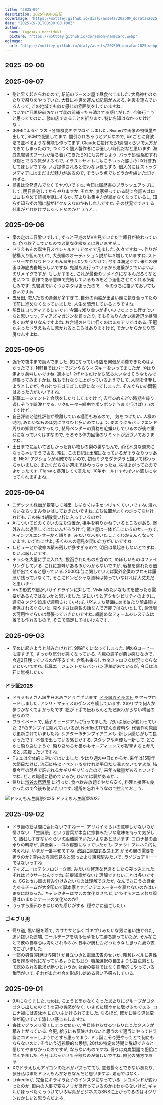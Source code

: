 ```yaml
---
title: "2025-09"
description: 2025年9月の日記
coverImage: "https://motttey.github.io/dialy/assets/202509_doratan2025.webp"
date: "2025-09-01T00:00:00.000Z"
author:
  name: Tagosaku Mochiduki
  picture: "https://motttey.github.io/doraemon-namecard.webp"
ogImage:
  url: "https://motttey.github.io/dialy/assets/202509_doratan2025.webp"
---
```


## 2025-09-08

## 2025-09-07
- 割と早く起きられたので, 駅前のラーメン屋で昼食べてました. 大鳥神社のあたりで祭りをやっていた. 大昔に神輿を運んだ記憶があある. 神輿を運んでいる人って, どの地域でも似た感じの雰囲気をしていますね. 
- ついでに目黒駅前のケバブ屋の前通ったら潰れてる感じがした. 今後行こうと思ってたのに... 隣の店であることを祈ります. 特に告知はなかったけどな... 
- SOMによるイラスト分類機能をデプロイしました. Resnetで画像の特徴量を出して, SOMで配置してます. 間引かれちゃうとアレなので, binごとに貪欲法で並べるような機能も作ってます. Claudeに投げたら1週間ぐらいで大方ができてしまったので, つくづく個人製作者には優しい時代だなと思います. 海底鬼岩城のブームが落ち着いてきたらXにも共有しよう. バッチ処理駆使すれば割とできる気がするので, イラストサイトにもこういった感じのUXは普及してほしいですね. いざ提供されると使わない気もする. 個人的にはストックメディアにはまだまだ魅力があるので, そういう点でもどうか考慮いただければと.
- 読書は全然進んでなくてヤバいですね. 今日は履歴書のブラッシュアップにして, 明日帰宅してからやりますか. それか, 実家帰っている時に会話もゴロゴロもやめて読書地獄にするか. 前よりも集中力が続かなくなっているし, 知らず知らずの間に脳がピクルスなのかもしれんですね. その状況でできてる仕事がどれだけブルシットなのかというと... 

## 2025-09-06
- 案の定の二日酔いでして, ずっと平成のMVを見ていただ土曜日が終わっていた. 色々終了していたので必要な休暇だとは思いますが...
- ドラえもんの誕生日スペシャルをリアタイで見ました. 久々ですね〜. 作りが結構入り組んでいて, 大長編のオーディション説が年々増していますね. ストーリーがかなりドラえもん誕生日よりだったので, 今年は満足です. 来年の映画は海底鬼岩城らしいですね. 鬼滅も流行っているから鬼繋がりでいよいよのリメイクですか. もしかすると, これが最後のリメイクになるんだろうなと思いつつ, 原作である意味で完結しているものをどう進化させてくれるか楽しみです. 鬼岩城でいくつかネタはあったので,　今のうちに描いておいても良いですね. 
- 五反田, 恋人たちの逢瀬が多すぎて, 自分の両脇が出会い頭に抱き合ってたので前に進めなくなっていました. 人生を暗示しているようですね. 
- 明日はコミティアらしいです. 今回は知り合いが多いのでちょっと行きたいなと思いつつ, ティアズマガジンを買ったり, そもそもりんかい線近辺を昼間歩くのがダリなんですよね. お台場のドラに行くのはまあアリではある. 王冠かぶったドラえもんに惹かれるところはありますけど, でかいからかなり邪魔なんすよね. 

## 2025-09-05
- 近所で夜中まで読んでました. 気になっている店を何個か消費できたのはよかったです. N軒目ではバーでジンやらウィスキーをいってましたが, やはり家より美味しいですね. 週末に1-2杯やるだけなら怒る人いなさそうなもんで頑張ってみますかね. 株もそれなりに上がっているようでして. 人間を告発しようとしたが, 今ひとつモゴモゴした話になってしまった. そんぐらいの両親はあった方がいいですね. 
- 転職エージェントと会話をしたりしてますけど, 去年のめんどい時期を繰り返しそうで暗澹とする. リクルーター経由でポンポンとうまく行けばいいのですけど.
- 自己評価と他社評価が乖離している場面もあるので,　気をつけたい. 人様の時間, みたいなものは気にするひと多いのでしょう. あまりにもバックエンド周りの知識がなかったり, 結局ベンダーの資格を毛嫌いしているのが後で重荷になっていくはずなので, そろそろ体力回復のリミットが近づいておりますね. 
- 土日までに届いて欲しかった買い物もの梨の礫なもんで, 消化不良な週末になっちゃいそうである. 現に, この日記は土曜になっているがそうなりつつある. NEXTアクションが明確でないので, 初音ミクをダラダラと描いて終わっちゃいました. またくだらない週末で終わっちゃったね. 株は上がってたのでよかったです. Figmaも暴落してて買えた. 10年ホールドすればいい感じになってくれますよね. 

## 2025-09-04
- 二デックの株価が暴落して増田. しばらくは手をつけなくていいですね, 潰れないならつまみ食いはしておきたいですね. 立ち位置がよくわかってないけれども. この株は胡散臭い枠に入っているのか?
- AIについてどのくらいの立ち位置か, 相手を判りかねているところがある. 案外みんな過信してはないんだろうけど, 驚き屋は一体どこにいるのか. 一方で, AIインフルエンサーかく語りき. みたいな人もいたしよくわからんくなっています. いずれにせよ, 多くの人の意見を聞いた方がいいですね. 
- レビューとか改修の積み残しが多すぎるので, 明日は早起きしないとですね. だいぶ厳しいです. 
- チラシを大量に手に入れた. 投函されたものを含めて, めぼしいものはファイリングしている. これに意味があるのかわからないですが, 戦禍を逃れたら価値が出てくると思っている. 2000年台に関していえば案外企業のプロモは履歴が残っていなくて, そこにドンピシャな資料は持っていなければ大丈夫だと思いまつ. 
- Visの形式や細かいガイドラインに対して, Vislintみたいなものを使ったら需要があるんではないかと思いました. 逆にいうとアクセシビリティのように, 適切なタグや設定が適用されていれば, UXよりも基盤にある当たり前品質は担保されるぐらいは. 見やすさは感性の話なんで万能ではないとして, 最低限の可用性ぐらいは頑張っていきたいですね. 綺麗めなフォームのシステムは誰でも作れるもので, そこで満足してはいけんです. 

## 2025-09-03
- 早めに起きようと試みたけれど, 9時近くになってしまった. 朝のGコーヒーも濃すぎて, すっかり気分が悪くなっている. 内臓の調子が悪い感じなので, 今週2日残っているのが不安です. 台風も来るしカタストロフな状況にならないといいですね. 転職エージェントからバンバン連絡が来ているが, 今日は流石に無視したい. 

### ドラ誕2025
- ドラえもんさん誕生日おめでとうございます. [ドラ誕のイラスト](https://www.pixiv.net/artworks/134644937) をアップロードしました. アンリ・マティスのダンスを模しています. Xのリプで何人か気づかなくてよかったです. 絵が下手で伝わらんとただ訳わからない構図の絵なので. 
- プライベートで, 藤子ミュージアムに行ってました. だいぶ展示が変わっていた. 2Fのチンプイに隠れてはいるが, NetflixのTPぼんの資料や, 代表作の原画が更新されていましたね. シアターのチンプイアニメも. 新しい感じがして良かったです. 本気を出している感じがする. スタッフや声優も一新して, どこかに殴り込むような. 殴り込めるか否かもオーディエンスが影響すると考えると, 応援したいですね. 
- Fミュは全体的に空いてはいました. やはり週の中日だからか. 来年は15周年の節目だけど, 流石に特にイベントもなければ平日だし混まないですよね. 結構今年の時点で許されるかギリギリだったので, 来年も裁量があるといいですね. どこの職場に勤めているか, ひいては職があるか... 
- 帰りに[渋谷の居酒屋](https://tabelog.com/tokyo/A1303/A130301/13220733/) に行った. 食べ飲み放題でやたら安く, 料理と接客も良かったので今後も使いたいです. 場所を忘れそうなので控えておこう. 


![ドラえもん生誕祭2025](https://motttey.github.io/dialy/assets/202509_doratan2025.webp "アンリマティスの「ダンス」みたいな構図のドラえもんのキャラクター") *ドラえもん生誕祭2025*

## 2025-09-02
- ドラ誕の絵は間に合わないですねーー. アリバイぐらいの意味しかないのが情けない. 「生誕祭」という言葉が本当に宗教みたいな意味を持って気がして, 熱狂しすぎないぐらいの距離感でいたいよなあと思います. コロナ禍の金余りの時期が, 課金楽レースの容態になっていたかも. ファクトフルネス的に考えれば, いまが一番平和ですね. [渋谷に開店するストア](https://dora-world.com/contents/3930) がその層の需要を担うのか? 店内の雰囲気見ると思ったより東京駅みたいで, ラグジュアリーーではないっすね. 
- ディズニーはテクノロジー企業. みたいな軽薄な発言をしたら突っ込まれた. それはピクサーなんですね. 前提知識がないと理解できないことは多いですね. CGとセル画の棲み分けみたいなのは理解できたが, なんで向こうの資金力あるチームが大金叩いて脚本家とすごいアニメーターを雇わないのかはいまだに謎だった. キャラクターはマスの文化だけれど, いわゆるアニメ的な質感はいまだにナードの文化なのか? 
- うっすら風邪ひきはじめた感じがする. 穏やかに過ごしたい. 

### ゴキブリ男
- 帰り道, 黒い服を着て, カサカサと歩くゴキブリみたいな男に追い抜かれた, 追い抜いた途端, ゴールテープを切る仕草をして勝ち誇っていたが, そんなことで彼の自尊心は満たされるのか. 日本が銃社会だったらなと思った夏の夜でございました. 
- 一部の男性(男磨き界隈?) が目立つのと電車広告のせいか, 昭和レベルに男性性を誇る時代になっているようにも思う. 職業選択の自由よりも益荒男として認められる欲求が勝つというか. 社会の要請ではなく自発的にやっている集団がいて, それがまた社会を形成し始める悪い予感もしている. 

## 2025-09-01
- [9月になりました](https://www.youtube.com/watch?v=Ng3tAEa0NQM). tetoは, ちょうど聞かなくなったあたりにグループがゴタゴタし出したのでその辺の実感がなく, いまだに穏やかに聴けるのである. コロナ禍には[遊泳地](https://www.youtube.com/watch?v=8DEdDv8axoM) にだいぶ助けられてました. なるほど, 確かに帰り道は空気が乾いていて涼しい感じもしますね.
- 会社でグッスリ寝てしまったせいで, 今日終わらせるつもりだったタスクが積み上がっている. 今更, 給与にも反映されないと思うので適当にやってドラ誕にコミットしようかとすら思ってまう. ドラ誕こそ今更やったとて何にもならないのに. そういう近視眼的な思想, 20代の特定の時期に脱却できると信じてやまなかったのですが, ならないものですね. 帰りは丸亀製麺で配給に並んでました. 今月はぶっかけも半額なのが嬉しいですね. 庶民の味方である. 
- Xでドラえもんアイコンの社不がバズってても, 意気揚々とできないあたり, 多分私はまだドラえもんが好きなんだと思いますよ. 建前ではなく. 
- LinkedInが, 完全にキラキラ女子のインスタになっている. レコメンドが変わったのか, 国内の人事で変なノリが流行っているのかはわからないけど, ギャルがほっぺたくっつけている写真がビジネスのSNSに上がってるのはオジサンおかしいと思うんだよネ.
